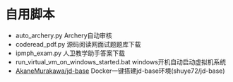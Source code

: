 # 自用脚本

- auto_archery.py Archery自动审核
- coderead_pdf.py 源码阅读网面试题题库下载
- ipmph_exam.py 人卫教学助手答案下载
- run_virtual_vm_on_windows_started.bat windows开机自动启动虚拟机系统
- [AkaneMurakawa/jd-base](https://github.com/AkaneMurakawa/jd-base) Docker一键搭建jd-base环境(shuye72/jd-base)
